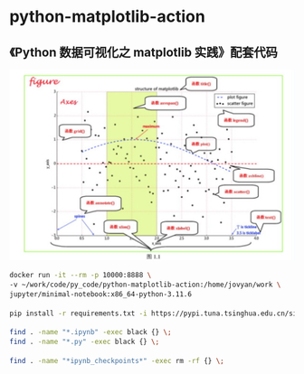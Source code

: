 # python-matplotlib-action

## 《Python 数据可视化之 matplotlib 实践》配套代码

![overview.png](overview.png)

```bash
docker run -it --rm -p 10000:8888 \
-v ~/work/code/py_code/python-matplotlib-action:/home/jovyan/work \
jupyter/minimal-notebook:x86_64-python-3.11.6

pip install -r requirements.txt -i https://pypi.tuna.tsinghua.edu.cn/simple

find . -name "*.ipynb" -exec black {} \;
find . -name "*.py" -exec black {} \;

find . -name "*ipynb_checkpoints*" -exec rm -rf {} \;

```
